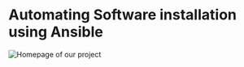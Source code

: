 # Automating Software installation using Ansible

![Homepage of our project](https://github.com/khusharth/hackathone/tree/master/screenshots/homepage.png)
